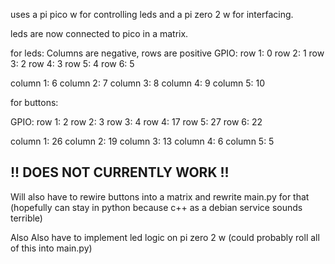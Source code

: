 uses a pi pico w for controlling leds and a pi zero 2 w for interfacing.

leds are now connected to pico in a matrix.

for leds:
Columns are negative, rows are positive
GPIO:
row 1: 0
row 2: 1
row 3: 2
row 4: 3
row 5: 4
row 6: 5

column 1: 6
column 2: 7
column 3: 8
column 4: 9
column 5: 10



for buttons:

GPIO:
row 1: 2
row 2: 3
row 3: 4
row 4: 17
row 5: 27
row 6: 22

column 1: 26
column 2: 19
column 3: 13
column 4: 6
column 5: 5



## !! DOES NOT CURRENTLY WORK !! ##

Will also have to rewire buttons into a matrix and rewrite main.py for that (hopefully can stay in python because c++ as a debian service sounds terrible)

Also Also have to implement led logic on pi zero 2 w (could probably roll all of this into main.py)